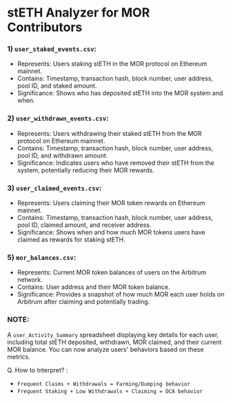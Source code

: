 # stETH Analyzer for MOR Contributors

### 1) `user_staked_events.csv`:
- Represents: Users staking stETH in the MOR protocol on Ethereum mainnet.
- Contains: Timestamp, transaction hash, block number, user address, pool ID, and staked amount.
- Significance: Shows who has deposited stETH into the MOR system and when.
  
### 2) `user_withdrawn_events.csv`:
- Represents: Users withdrawing their staked stETH from the MOR protocol on Ethereum mainnet.
- Contains: Timestamp, transaction hash, block number, user address, pool ID, and withdrawn amount.
- Significance: Indicates users who have removed their stETH from the system, potentially reducing their MOR rewards.
  
### 3) `user_claimed_events.csv`:
- Represents: Users claiming their MOR token rewards on Ethereum mainnet.
- Contains: Timestamp, transaction hash, block number, user address, pool ID, claimed amount, and receiver address.
- Significance: Shows when and how much MOR tokens users have claimed as rewards for staking stETH.

### 5) `mor_balances.csv`:
- Represents: Current MOR token balances of users on the Arbitrum network.
- Contains: User address and their MOR token balance.
- Significance: Provides a snapshot of how much MOR each user holds on Arbitrum after claiming and potentially trading.

### NOTE:
A `user_Activity_Summary` spreadsheet displaying key details for each user, including total stETH deposited, withdrawn, MOR claimed, and their current MOR balance. You can now analyze users' behaviors based on these metrics.

Q. How to Interpret? :
- `Frequent Claims + Withdrawals = Farming/Dumping behavior`
- `Frequent Staking + Low Withdrawals + Claiming = DCA behavior`
